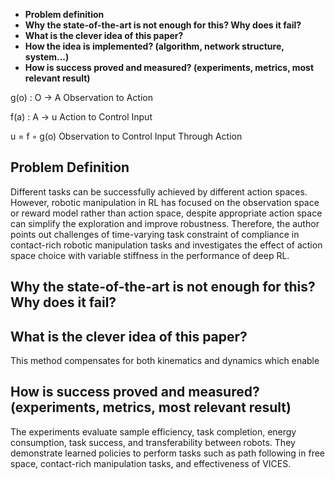 
- **Problem definition** 
- **Why the state-of-the-art is not enough for this? Why does it fail?**
- **What is the clever idea of this paper?** 
- **How the idea is implemented? (algorithm, network structure, system...)** 
- **How is success proved and measured? (experiments, metrics, most relevant result)**

g(o) : O -> A
Observation to Action

f(a) : A -> u
Action to Control Input

u = f ◦ g(o)
Observation to Control Input Through Action

## Problem Definition
Different tasks can be successfully achieved by different action spaces. However, robotic manipulation in RL has focused on the observation space or reward model rather than action space, despite appropriate action space can simplify the exploration and improve robustness.  Therefore, the author points out challenges of time-varying task constraint of compliance in contact-rich robotic manipulation tasks and investigates the effect of action space choice with variable stiffness in the performance of deep RL.

## Why the state-of-the-art is not enough for this? Why does it fail?

## What is the clever idea of this paper?
This method compensates for both kinematics and dynamics which enable 

## How is success proved and measured? (experiments, metrics, most relevant result)
The experiments evaluate sample efficiency, task completion, energy consumption, task success, and transferability between robots. They demonstrate learned policies to perform tasks such as path following in free space, contact-rich manipulation tasks, and effectiveness of VICES.
